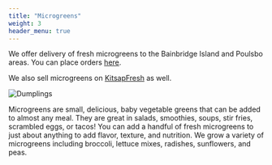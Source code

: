 ```yaml
---
title: "Microgreens"
weight: 3
header_menu: true
---
```


We offer delivery of fresh microgreens to the Bainbridge Island and Poulsbo areas. You can place orders [here](https://bees-and-greens.square.site/).

We also sell microgreens on [KitsapFresh](https://kitsapfresh.org/) as well.

![Dumplings](images/dumplings.jpg)

Microgreens are small, delicious, baby vegetable greens that can be added to almost any meal. They are great in salads, smoothies, soups, stir fries, scrambled eggs, or tacos! You can add a handful of fresh microgreens to just about anything to add flavor, texture, and nutrition. We grow a variety of microgreens including broccoli, lettuce mixes, radishes, sunflowers, and peas. 

